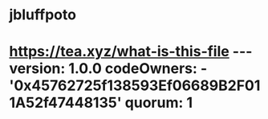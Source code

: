 # jbluffpoto
# https://tea.xyz/what-is-this-file --- version: 1.0.0 codeOwners:   - '0x45762725f138593Ef06689B2F011A52f47448135' quorum: 1
